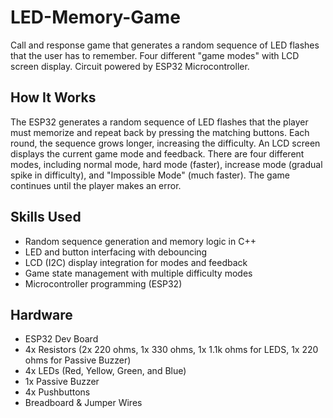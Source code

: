 # LED-Memory-Game
Call and response game that generates a random sequence of LED flashes that the user has to remember. Four different "game modes" with LCD screen display. Circuit powered by ESP32 Microcontroller.

## How It Works
The ESP32 generates a random sequence of LED flashes that the player must memorize and repeat back by pressing the matching buttons. 
Each round, the sequence grows longer, increasing the difficulty. An LCD screen displays the current game mode and feedback. 
There are four different modes, including normal mode, hard mode (faster), increase mode (gradual spike in difficulty), and "Impossible Mode" 
(much faster). The game continues until the player makes an error.

## Skills Used
- Random sequence generation and memory logic in C++
- LED and button interfacing with debouncing
- LCD (I2C) display integration for modes and feedback
- Game state management with multiple difficulty modes
- Microcontroller programming (ESP32)

## Hardware
- ESP32 Dev Board
- 4x Resistors (2x 220 ohms, 1x 330 ohms, 1x 1.1k ohms for LEDS, 1x 220 ohms for Passive Buzzer)
- 4x LEDs (Red, Yellow, Green, and Blue)
- 1x Passive Buzzer
- 4x Pushbuttons
- Breadboard & Jumper Wires
